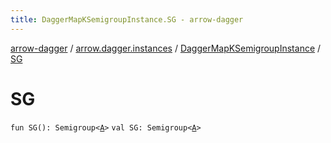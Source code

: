 ```yaml
---
title: DaggerMapKSemigroupInstance.SG - arrow-dagger
---
```


[arrow-dagger](../../index.html) / [arrow.dagger.instances](../index.html) / [DaggerMapKSemigroupInstance](index.html) / [SG](./-s-g.html)

# SG

`fun SG(): Semigroup<`[`A`](index.html#A)`>`
`val SG: Semigroup<`[`A`](index.html#A)`>`